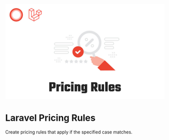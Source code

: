 <p align="center"><a href="#" target="_blank"><img src="./cover.jpg"/></a></p>

# Laravel Pricing Rules

Create pricing rules that apply if the specified case matches.
